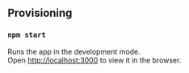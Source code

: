 ## Provisioning

### `npm start`

Runs the app in the development mode.<br>
Open [http://localhost:3000](http://localhost:3000) to view it in the browser.